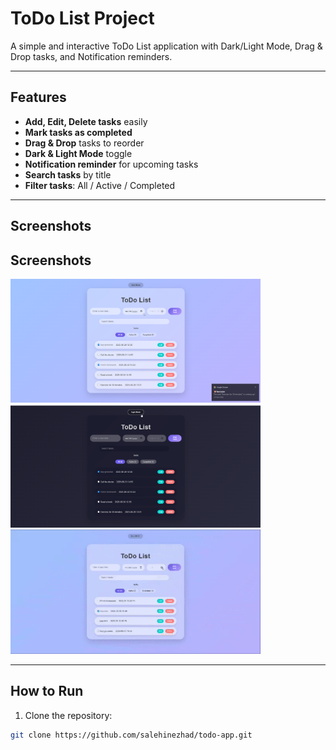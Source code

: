 # ToDo List Project

A simple and interactive ToDo List application with Dark/Light Mode, Drag & Drop tasks, and Notification reminders.

---

## Features

- **Add, Edit, Delete tasks** easily  
- **Mark tasks as completed**  
- **Drag & Drop** tasks to reorder  
- **Dark & Light Mode** toggle  
- **Notification reminder** for upcoming tasks  
- **Search tasks** by title  
- **Filter tasks**: All / Active / Completed  

---

## Screenshots

## Screenshots

<img src="screenshots/1.png" width="400" />
<img src="screenshots/2.png" width="400" />
<img src="screenshots/gif.gif" width="400" />


---

## How to Run

1. Clone the repository:  
```bash
git clone https://github.com/salehinezhad/todo-app.git
